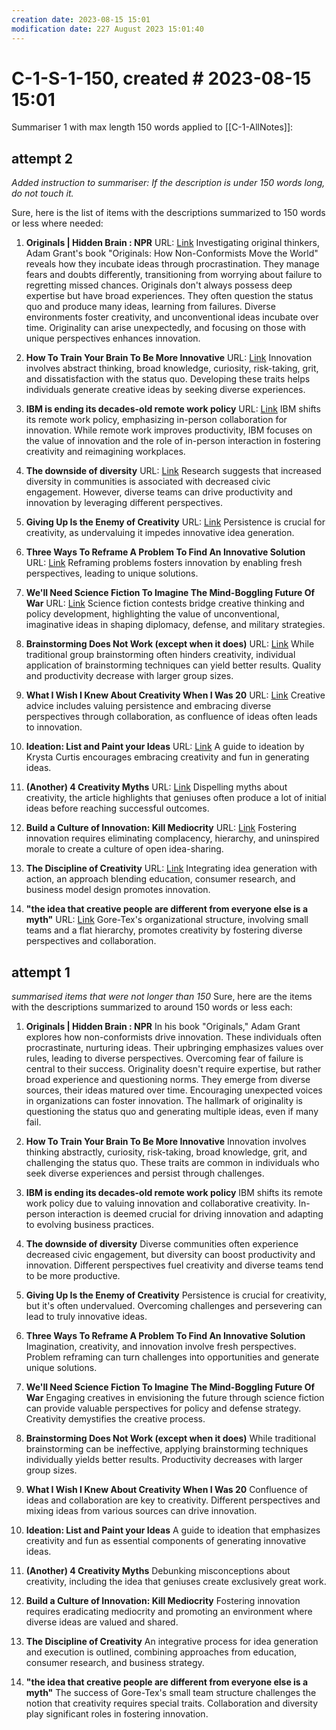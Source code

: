 ```yaml
---
creation date: 2023-08-15 15:01
modification date: 227 August 2023 15:01:40
---
```

# C-1-S-1-150, created # 2023-08-15 15:01
Summariser 1 with max length 150 words applied to [[C-1-AllNotes]]:

## attempt 2
*Added instruction to summariser: If the description is under 150 words long, do not touch it.*

Sure, here is the list of items with the descriptions summarized to 150 words or less where needed:

1. **Originals | Hidden Brain : NPR**
   URL: [Link](https://www.npr.org/2018/08/20/640216385/you-2-0-originals)
   Investigating original thinkers, Adam Grant's book "Originals: How Non-Conformists Move the World" reveals how they incubate ideas through procrastination. They manage fears and doubts differently, transitioning from worrying about failure to regretting missed chances. Originals don't always possess deep expertise but have broad experiences. They often question the status quo and produce many ideas, learning from failures. Diverse environments foster creativity, and unconventional ideas incubate over time. Originality can arise unexpectedly, and focusing on those with unique perspectives enhances innovation.

2. **How To Train Your Brain To Be More Innovative**
   URL: [Link](https://www.fastcompany.com/40405480/how-to-train-your-brain-to-be-more-innovative)
   Innovation involves abstract thinking, broad knowledge, curiosity, risk-taking, grit, and dissatisfaction with the status quo. Developing these traits helps individuals generate creative ideas by seeking diverse experiences.

3. **IBM is ending its decades-old remote work policy**
   URL: [Link](https://qz.com/924167/ibm-remote-work-pioneer-is-calling-thousands-of-employees-back-to-the-office/)
   IBM shifts its remote work policy, emphasizing in-person collaboration for innovation. While remote work improves productivity, IBM focuses on the value of innovation and the role of in-person interaction in fostering creativity and reimagining workplaces.

4. **The downside of diversity**
   URL: [Link](http://archive.boston.com/news/globe/ideas/articles/2007/08/05/the_downside_of_diversity/)
   Research suggests that increased diversity in communities is associated with decreased civic engagement. However, diverse teams can drive productivity and innovation by leveraging different perspectives.

5. **Giving Up Is the Enemy of Creativity**
   URL: [Link](https://hbr.org/2015/12/giving-up-is-the-enemy-of-creativity)
   Persistence is crucial for creativity, as undervaluing it impedes innovative idea generation.

6. **Three Ways To Reframe A Problem To Find An Innovative Solution**
   URL: [Link](http://www.fastcompany.com/3050265/hit-the-ground-running/three-ways-to-reframe-a-problem-to-find-innovative-solution)
   Reframing problems fosters innovation by enabling fresh perspectives, leading to unique solutions.

7. **We'll Need Science Fiction To Imagine The Mind-Boggling Future Of War**
   URL: [Link](http://io9.com/well-need-science-fiction-to-imagine-the-mind-boggling-1706010832)
   Science fiction contests bridge creative thinking and policy development, highlighting the value of unconventional, imaginative ideas in shaping diplomacy, defense, and military strategies.

8. **Brainstorming Does Not Work (except when it does)**
   URL: [Link](https://medium.com/galleys/brainstorming-does-not-work-6ad7b1448dcf)
   While traditional group brainstorming often hinders creativity, individual application of brainstorming techniques can yield better results. Quality and productivity decrease with larger group sizes.

9. **What I Wish I Knew About Creativity When I Was 20**
   URL: [Link](https://open.bufferapp.com/creativity-advice/)
   Creative advice includes valuing persistence and embracing diverse perspectives through collaboration, as confluence of ideas often leads to innovation.

10. **Ideation: List and Paint your Ideas**
    URL: [Link](https://medium.com/@krystacurtis/paint-by-idea-81dcd2f5d34e)
    A guide to ideation by Krysta Curtis encourages embracing creativity and fun in generating ideas.

11. **(Another) 4 Creativity Myths**
    URL: [Link](http://www.fastcompany.com/3025319/work-smart/4-things-we-have-wrong-about-creativity)
    Dispelling myths about creativity, the article highlights that geniuses often produce a lot of initial ideas before reaching successful outcomes.

12. **Build a Culture of Innovation: Kill Mediocrity**
    URL: [Link](http://weblog.mediatemple.net/tips/how-to-build-a-culture-of-innovation-by-killing-mediocrity-1)
    Fostering innovation requires eliminating complacency, hierarchy, and uninspired morale to create a culture of open idea-sharing.

13. **The Discipline of Creativity**
   URL: [Link](http://sloanreview.mit.edu/article/the-discipline-of-creativity)
   Integrating idea generation with action, an approach blending education, consumer research, and business model design promotes innovation.

14. **"the idea that creative people are different from everyone else is a myth"**
    URL: [Link](http://timkastelle.org/blog/2013/10/best-organisational-structure-creativity)
    Gore-Tex's organizational structure, involving small teams and a flat hierarchy, promotes creativity by fostering diverse perspectives and collaboration.
## attempt 1
*summarised items that were not longer than 150*
Sure, here are the items with the descriptions summarized to around 150 words or less each:

1. **Originals | Hidden Brain : NPR**
   In his book "Originals," Adam Grant explores how non-conformists drive innovation. These individuals often procrastinate, nurturing ideas. Their upbringing emphasizes values over rules, leading to diverse perspectives. Overcoming fear of failure is central to their success. Originality doesn't require expertise, but rather broad experience and questioning norms. They emerge from diverse sources, their ideas matured over time. Encouraging unexpected voices in organizations can foster innovation. The hallmark of originality is questioning the status quo and generating multiple ideas, even if many fail.

2. **How To Train Your Brain To Be More Innovative**
   Innovation involves thinking abstractly, curiosity, risk-taking, broad knowledge, grit, and challenging the status quo. These traits are common in individuals who seek diverse experiences and persist through challenges.

3. **IBM is ending its decades-old remote work policy**
   IBM shifts its remote work policy due to valuing innovation and collaborative creativity. In-person interaction is deemed crucial for driving innovation and adapting to evolving business practices.

4. **The downside of diversity**
   Diverse communities often experience decreased civic engagement, but diversity can boost productivity and innovation. Different perspectives fuel creativity and diverse teams tend to be more productive.

5. **Giving Up Is the Enemy of Creativity**
   Persistence is crucial for creativity, but it's often undervalued. Overcoming challenges and persevering can lead to truly innovative ideas.

6. **Three Ways To Reframe A Problem To Find An Innovative Solution**
   Imagination, creativity, and innovation involve fresh perspectives. Problem reframing can turn challenges into opportunities and generate unique solutions.

7. **We'll Need Science Fiction To Imagine The Mind-Boggling Future Of War**
   Engaging creatives in envisioning the future through science fiction can provide valuable perspectives for policy and defense strategy. Creativity demystifies the creative process.

8. **Brainstorming Does Not Work (except when it does)**
   While traditional brainstorming can be ineffective, applying brainstorming techniques individually yields better results. Productivity decreases with larger group sizes.

9. **What I Wish I Knew About Creativity When I Was 20**
   Confluence of ideas and collaboration are key to creativity. Different perspectives and mixing ideas from various sources can drive innovation.

10. **Ideation: List and Paint your Ideas**
    A guide to ideation that emphasizes creativity and fun as essential components of generating innovative ideas.

11. **(Another) 4 Creativity Myths**
    Debunking misconceptions about creativity, including the idea that geniuses create exclusively great work.

12. **Build a Culture of Innovation: Kill Mediocrity**
    Fostering innovation requires eradicating mediocrity and promoting an environment where diverse ideas are valued and shared.

13. **The Discipline of Creativity**
    An integrative process for idea generation and execution is outlined, combining approaches from education, consumer research, and business strategy.

14. **"the idea that creative people are different from everyone else is a myth"**
    The success of Gore-Tex's small team structure challenges the notion that creativity requires special traits. Collaboration and diversity play significant roles in fostering innovation.


